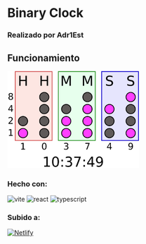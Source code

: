 # Binary Clock
### Realizado por Adr1Est

## Funcionamiento

<img src="./src/assets/Binary_clock.svg.png" alt="funcionamiento de un reloj binario" width="300">

### Hecho con: 
<img src="https://img.shields.io/badge/Vite-%20-lightgrey?logo=vite" alt="vite">
<img src="https://img.shields.io/badge/React----?logo=react&color=%2361DAFB" alt="react">
<img src="https://img.shields.io/badge/TypeScript-%20-lightgrey?logo=typescript" alt="typescript">

### Subido a: 
[![Netlify](https://img.shields.io/badge/Netlify-%20-lightgrey?logo=netlify)](https://binary-clock-aes.netlify.app/)


